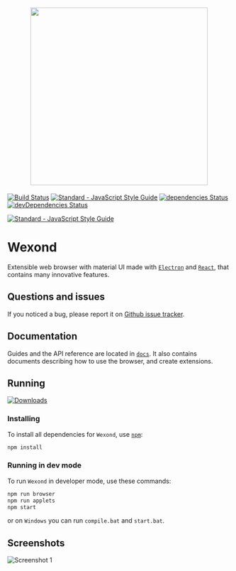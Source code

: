 <h1 align="center"><img src="http://wexond.nersent.tk/logo/wexond.png" width="400"></h1>

[![Build Status](https://travis-ci.org/Nersent/Wexond.svg)](https://travis-ci.org/Nersent/Wexond)
[![Standard - JavaScript Style Guide](https://img.shields.io/badge/code_style-standard-brightgreen.svg)](http://standardjs.com)
[![dependencies Status](https://david-dm.org/nersent/wexond/status.svg)](https://david-dm.org/nersent/wexond)
[![devDependencies Status](https://david-dm.org/nersent/wexond/dev-status.svg)](https://david-dm.org/nersent/wexond?type=dev)

[![Standard - JavaScript Style Guide](https://cdn.rawgit.com/feross/standard/master/badge.svg)](https://github.com/feross/standard)

# Wexond
Extensible web browser with material UI made with [`Electron`](https://github.com/electron/electron) and [`React`](https://github.com/facebook/react), that contains many innovative features.

## Questions and issues
If you noticed a bug, please report it on [Github issue tracker](https://github.com/Nersent/Wexond/issues).

## Documentation
Guides and the API reference are located in
[`docs`](https://github.com/Nersent/Wexond/tree/refactor/docs).
It also contains documents describing how to use the browser, and create extensions.

## Running
[![Downloads](https://img.shields.io/github/downloads/Nersent/Wexond/total.svg)]()

### Installing
To install all dependencies for `Wexond`, use [`npm`](https://docs.npmjs.com/):
```sh
npm install
```

### Running in dev mode
To run `Wexond` in developer mode, use these commands:
```sh
npm run browser
npm run applets
npm start
```
or on `Windows` you can run `compile.bat` and `start.bat`.

## Screenshots
![Screenshot 1](screenshots/screen1.png)

